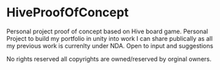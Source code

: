 # HiveProofOfConcept

Personal project proof of concept based on Hive board game.  Personal Project to build my portfolio in unity into work I can share publically as all my previous work is currenlty under NDA.   Open to input and suggestions

No rights reserved all copyrights are owned/reserved by orginal owners.
